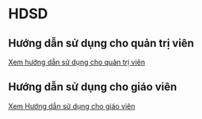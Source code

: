# HDSD

## Hướng dẫn sử dụng cho quản trị viên

[Xem hướng dẫn sử dụng cho quản trị viên](./HDSD_ADMIN/HDSD_ADMIN.md)

## Hướng dẫn sử dụng cho giáo viên

[Xem Hướng dẫn sử dụng cho giáo viên](./HDSD_TEACHER/HDSD_TEACHER.md)
